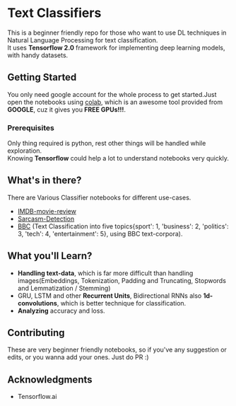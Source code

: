 # Text Classifiers
This is a beginner friendly repo for those who want to use DL techniques in Natural Language Processing for text classification.</br>
It uses **Tensorflow 2.0** framework for implementing deep learning models, with handy datasets.</br>

## Getting Started

You only need google account for the whole process to get started.Just open the notebooks using [colab](https://colab.research.google.com/), which is an awesome tool provided from **GOOGLE**, cuz it gives you **FREE GPUs!!!**.

### Prerequisites

Only thing required is python, rest other things will be handled while exploration.</br> Knowing **Tensorflow** could help a lot to understand notebooks very quickly.

## What's in there?

There are Various Classifier notebooks for different use-cases.</br>
- [IMDB-movie-review](https://github.com/kb10241024/Text_Classifiers/tree/master/IMDB)
- [Sarcasm-Detection](https://github.com/kb10241024/Text_Classifiers/tree/master/Sarcasm)
- [BBC](https://github.com/kb10241024/Text_Classifiers/blob/master/MultiClass/BBC/BBC_text_multiclass_classification.ipynb) (Text Classification into five topics{sport': 1, 'business': 2, 'politics': 3, 'tech': 4, 'entertainment': 5}, using BBC text-corpora).

## What you'll Learn?

* **Handling text-data**, which is far more difficult than handling images(Embeddings, Tokenization, Padding and Truncating, Stopwords and Lemmatization / Stemming)
* GRU, LSTM and other **Recurrent Units**, Bidirectional RNNs also **1d-convolutions**, which is better technique for classification.
* **Analyzing** accuracy and loss.

## Contributing

These are very beginner friendly notebooks, so if you've any suggestion or edits, or you wanna add your ones. Just do PR :)

## Acknowledgments

* Tensorflow.ai
